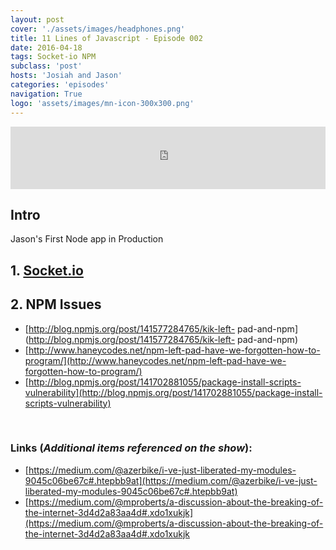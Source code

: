 ```yaml
---
layout: post
cover: './assets/images/headphones.png'
title: 11 Lines of Javascript - Episode 002
date: 2016-04-18
tags: Socket-io NPM
subclass: 'post'
hosts: 'Josiah and Jason'
categories: 'episodes'
navigation: True
logo: 'assets/images/mn-icon-300x300.png'
---
```

<iframe id="audio_iframe" src="http://www.podbean.com/media/player/x7sbm-5e5ab0?skin=2" width="100%" height="100" frameborder="0" scrolling="no"></iframe>
<br>

## Intro
Jason's First Node app in Production

## 1. [Socket.io](http://socket.io/)

## 2. NPM Issues
- [http://blog.npmjs.org/post/141577284765/kik-left- pad-and-npm](http://blog.npmjs.org/post/141577284765/kik-left- pad-and-npm)
- [http://www.haneycodes.net/npm-left-pad-have-we-forgotten-how-to-program/](http://www.haneycodes.net/npm-left-pad-have-we-forgotten-how-to-program/)
- [http://blog.npmjs.org/post/141702881055/package-install-scripts-vulnerability](http://blog.npmjs.org/post/141702881055/package-install-scripts-vulnerability)

<br>

### Links (_Additional items referenced on the show_):
- [https://medium.com/@azerbike/i-ve-just-liberated-my-modules-9045c06be67c#.htepbb9at](https://medium.com/@azerbike/i-ve-just-liberated-my-modules-9045c06be67c#.htepbb9at)
- [https://medium.com/@mproberts/a-discussion-about-the-breaking-of-the-internet-3d4d2a83aa4d#.xdo1xukjk](https://medium.com/@mproberts/a-discussion-about-the-breaking-of-the-internet-3d4d2a83aa4d#.xdo1xukjk
